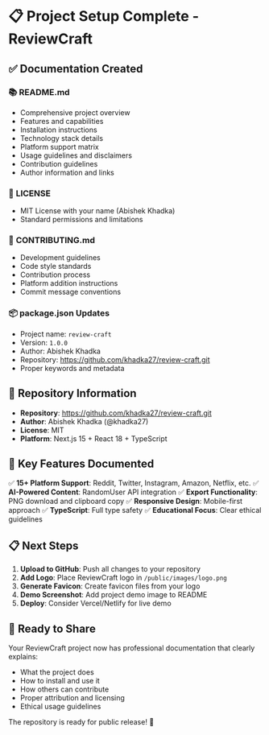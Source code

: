 # 📋 Project Setup Complete - ReviewCraft

## ✅ Documentation Created

### 📚 **README.md**

- Comprehensive project overview
- Features and capabilities
- Installation instructions
- Technology stack details
- Platform support matrix
- Usage guidelines and disclaimers
- Contribution guidelines
- Author information and links

### 📄 **LICENSE**

- MIT License with your name (Abishek Khadka)
- Standard permissions and limitations

### 🤝 **CONTRIBUTING.md**

- Development guidelines
- Code style standards
- Contribution process
- Platform addition instructions
- Commit message conventions

### 📦 **package.json Updates**

- Project name: `review-craft`
- Version: `1.0.0`
- Author: Abishek Khadka
- Repository: https://github.com/khadka27/review-craft.git
- Proper keywords and metadata

## 🔗 Repository Information

- **Repository**: https://github.com/khadka27/review-craft.git
- **Author**: Abishek Khadka (@khadka27)
- **License**: MIT
- **Platform**: Next.js 15 + React 18 + TypeScript

## 🎯 Key Features Documented

✅ **15+ Platform Support**: Reddit, Twitter, Instagram, Amazon, Netflix, etc.
✅ **AI-Powered Content**: RandomUser API integration
✅ **Export Functionality**: PNG download and clipboard copy
✅ **Responsive Design**: Mobile-first approach
✅ **TypeScript**: Full type safety
✅ **Educational Focus**: Clear ethical guidelines

## 📋 Next Steps

1. **Upload to GitHub**: Push all changes to your repository
2. **Add Logo**: Place ReviewCraft logo in `/public/images/logo.png`
3. **Generate Favicon**: Create favicon files from your logo
4. **Demo Screenshot**: Add project demo image to README
5. **Deploy**: Consider Vercel/Netlify for live demo

## 🚀 Ready to Share

Your ReviewCraft project now has professional documentation that clearly explains:

- What the project does
- How to install and use it
- How others can contribute
- Proper attribution and licensing
- Ethical usage guidelines

The repository is ready for public release! 🎉
